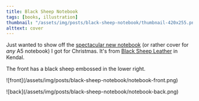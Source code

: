 ```yaml
---
title: Black Sheep Notebook
tags: [books, illustration]
thumbnail: "/assets/img/posts/black-sheep-notebook/thumbnail-420x255.png"
alttext: cover
---
```


Just wanted to show off the <a href="https://www.blacksheepleather.co.uk/product/black-sheep-notebook-cover/">spectacular new notebook</a> (or rather cover for _any_ A5 notebook) I
got for Christmas. It's from <a href="https://www.blacksheepleather.co.uk/">Black Sheep Leather</a> in Kendal.

The front has a black sheep embossed in the lower right.

![front]\(/assets/img/posts/black-sheep-notebook/notebook-front.png)

![back]\(/assets/img/posts/black-sheep-notebook/notebook-back.png)
